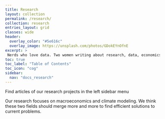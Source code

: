 ```yaml
---
title: Research
layout: collection
permalink: /research/
collection: research
entries_layout: grid
classes: wide
header:
  overlay_color: "#5e616c"
  overlay_image: https://unsplash.com/photos/GDokEYnOfnE
excerpt: >
 Nerds who love data. Two women writing about research, data, economics and climate.<br />
toc: true
toc_label: "Table of Contents"
toc_icon: "cog"
sidebar:
  nav: "docs_research"
---
```



Find articles of our research projects in the left sidebar menu

Our research focuses on macroeconomics and climate modeling. We think these two fields should merge more and more to find efficient solutions to current problems.
